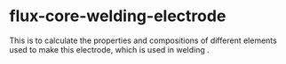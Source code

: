 # flux-core-welding-electrode
This is to calculate the properties and compositions of different elements used to make this electrode, which is used in welding .
